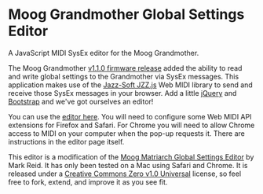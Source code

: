# Moog Grandmother Global Settings Editor

A JavaScript MIDI SysEx editor for the Moog Grandmother.

The Moog Grandmother 
[v1.1.0 firmware release](https://api.moogmusic.com/sites/default/files/2020-09/Grandmother_V1.1.0_Firmware_Update_notes_0.pdf) 
added the ability to read and write global settings to the Grandmother via SysEx messages.
This application makes use of the [Jazz-Soft JZZ.js](https://jazz-soft.net/doc/) Web MIDI library to send and 
receive those SysEx messages in your browser. Add a little 
[jQuery](https://jquery.com) and [Bootstrap](https://getbootstrap.com) and we've got ourselves
an editor!

You can use the [editor here](https://marcora.github.io/grandmother-editor/). 
You will need to configure some Web MIDI API extensions for Firefox and Safari. For Chrome you will need to
allow Chrome access to MIDI on your computer when the pop-up requests it. There are instructions in the
editor page itself.

This editor is a modification of the [Moog Matriarch Global Settings Editor](https://mreid.github.io/matriarch-editor/) by Mark Reid. 
It has only been tested on a Mac using Safari and Chrome.
It is released under a 
[Creative Commons Zero v1.0 Universal](https://github.com/mreid/matriarch-editor/blob/main/LICENSE) license,
so feel free to fork, extend, and improve it as you see fit.
 
